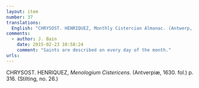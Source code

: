 ```yaml
---
layout: item
number: 37
translations:
  English: "CHRYSOST. HENRIQUEZ, Monthly Cistercian Almanac. (Antwerp, 1630. Subsequent edition[s].) p. 316. (Stilting, no. 26.) [Trans. J. Bain] "
comments:
  - author: J. Bain
    date: 2015-02-23 10:58:24
    comment: "Saints are described on every day of the month."
urls:
---
```


CHRYSOST. HENRIQUEZ, <em>Menologium Cistericens</em>. (Antverpiæ, 1630. fol.) p. 316. (Stilting, no. 26.)
